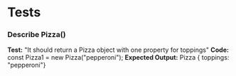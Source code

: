 # Tests

### Describe Pizza()

**Test:** "It should return a Pizza object with one property for toppings"
**Code:** const Pizza1 = new Pizza("pepperoni");
**Expected Output:** Pizza { toppings: "pepperoni"}
